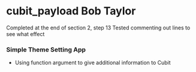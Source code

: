 # cubit_payload Bob Taylor
Completed at the end of section 2, step 13
Tested commenting out lines to see what effect
### Simple Theme Setting App
- Using function argument to give additional information to Cubit
